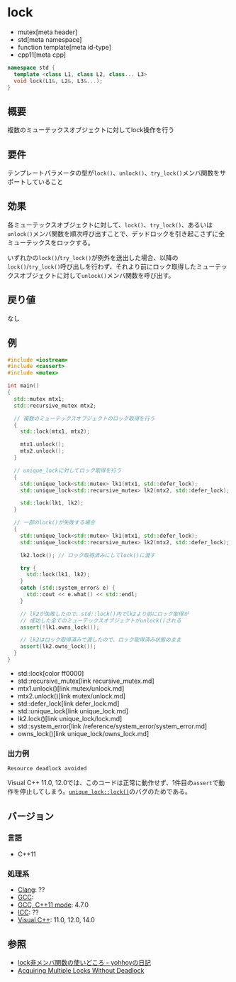 # lock
* mutex[meta header]
* std[meta namespace]
* function template[meta id-type]
* cpp11[meta cpp]

```cpp
namespace std {
  template <class L1, class L2, class... L3>
  void lock(L1&, L2&, L3&...);
}
```

## 概要
複数のミューテックスオブジェクトに対してlock操作を行う


## 要件
テンプレートパラメータの型が`lock()`、`unlock()`、`try_lock()`メンバ関数をサポートしていること


## 効果
各ミューテックスオブジェクトに対して、`lock()`、`try_lock()`、あるいは`unlock()`メンバ関数を順次呼び出すことで、デッドロックを引き起こさずに全ミューテックスをロックする。

いずれかの`lock()`/`try_lock()`が例外を送出した場合、以降の`lock()`/`try_lock()`呼び出しを行わず、それより前にロック取得したミューテックスオブジェクトに対して`unlock()`メンバ関数を呼び出す。


## 戻り値
なし


## 例
```cpp
#include <iostream>
#include <cassert>
#include <mutex>

int main()
{
  std::mutex mtx1;
  std::recursive_mutex mtx2;

  // 複数のミューテックスオブジェクトのロック取得を行う
  {
    std::lock(mtx1, mtx2);

    mtx1.unlock();
    mtx2.unlock();
  }

  // unique_lockに対してロック取得を行う
  {
    std::unique_lock<std::mutex> lk1(mtx1, std::defer_lock);
    std::unique_lock<std::recursive_mutex> lk2(mtx2, std::defer_lock);

    std::lock(lk1, lk2);
  }

  // 一部のlock()が失敗する場合
  {
    std::unique_lock<std::mutex> lk1(mtx1, std::defer_lock);
    std::unique_lock<std::recursive_mutex> lk2(mtx2, std::defer_lock);

    lk2.lock(); // ロック取得済みにしてlock()に渡す

    try {
      std::lock(lk1, lk2);
    }
    catch (std::system_error& e) {
      std::cout << e.what() << std::endl;
    }

    // lk2が失敗したので、std::lock()内でlk2より前にロック取得が
    // 成功した全てのミューテックスオブジェクトがunlock()される
    assert(!lk1.owns_lock());

    // lk2はロック取得済みで渡したので、ロック取得済み状態のまま
    assert(lk2.owns_lock());
  }
}
```
* std::lock[color ff0000]
* std::recursive_mutex[link recursive_mutex.md]
* mtx1.unlock()[link mutex/unlock.md]
* mtx2.unlock()[link mutex/unlock.md]
* std::defer_lock[link defer_lock.md]
* std::unique_lock[link unique_lock.md]
* lk2.lock()[link unique_lock/lock.md]
* std::system_error[link /reference/system_error/system_error.md]
* owns_lock()[link unique_lock/owns_lock.md]

### 出力例
```
Resource deadlock avoided
```

Visual C++ 11.0, 12.0では、このコードは正常に動作せず、1件目の`assert`で動作を停止してしまう。[`unique_lock::lock()`](unique_lock/lock.md)のバグのためである。

## バージョン
### 言語
- C++11

### 処理系
- [Clang](/implementation.md#clang): ??
- [GCC](/implementation.md#gcc): 
- [GCC, C++11 mode](/implementation.md#gcc): 4.7.0
- [ICC](/implementation.md#icc): ??
- [Visual C++](/implementation.md#visual_cpp): 11.0, 12.0, 14.0


## 参照
- [lock非メンバ関数の使いどころ - yohhoyの日記](http://d.hatena.ne.jp/yohhoy/20120919/p1)
- [Acquiring Multiple Locks Without Deadlock](https://www.justsoftwaresolutions.co.uk/threading/acquiring-multiple-locks-without-deadlock.html)


